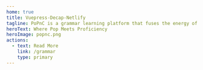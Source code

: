 ```yaml
---
home: true
title: Vuepress-Decap-Netlify
tagline: PoPnC is a grammar learning platform that fuses the energy of pop culture with the structure of language. By using iconic movie lines, trending song lyrics, viral memes, and social media moments, PoPnC turns traditional grammar instruction into a relatable experience.  With PoPnC, learning grammar becomes easier because it speaks the language of today's generation—where pop meets proficiency.
heroText: Where Pop Meets Proficiency
heroImage: popnc.png
actions:
  - text: Read More
    link: /grammar
    type: primary
---
```


<div class="center">
<!-- <div class="spaced">
  This template is built on VuePress, allow access and editing via DecapCMS, and is hosted on Netlify. <br><b>"Songs?"</b> you wonder... <a href="https://md.engineer/" target="_blank">The author</a> uses <a href="/songs/">songs</a> (as an example of content)
</div>
<div class="spaced">
  To use the CMS, <a href="/template/#setup">set up this template</a>, head to <a href="/admin/" target="_blank"><code>/admin/</code> path on your site</a>, and login.
  <br>Otherwise, get a feel of the CMS <a href="https://cms-demo.netlify.com/" target="_blank">here</a>.
</div> -->
</div>
